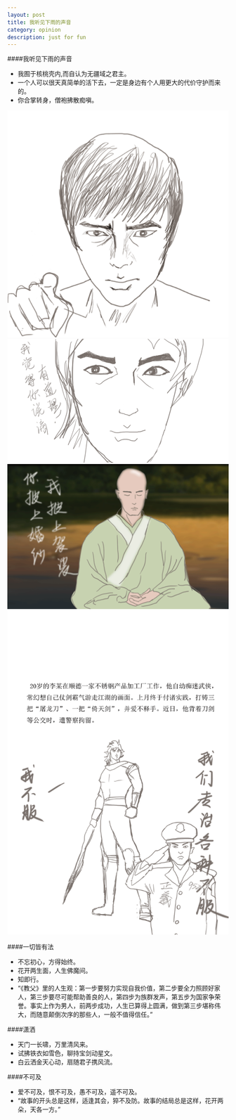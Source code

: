 ```yaml
---
layout: post
title: 我听见下雨的声音
category: opinion
description: just for fun
---
```


####我听见下雨的声音
* 我囿于核桃壳内,而自认为无疆域之君主。
* 一个人可以很天真简单的活下去，一定是身边有个人用更大的代价守护而来的。
* 你合掌转身，僧袍拂散痴嗔。

<div id="transform1">
<div class="inner">
<img src="/images/forfun/nibuxin.gif" alt="Nature">
<img src="/images/forfun/niyoudaoli.gif" alt="Nature">
<img src="/images/forfun/heshang.gif" alt="Nature">
<img src="/images/forfun/fengyun.png" alt="Nature">
</div>
</div>

####一切皆有法
* 不忘初心，方得始终。
* 花开两生面，人生佛魔间。
* 知即行。
* “《教父》里的人生观：第一步要努力实现自我价值，第二步要全力照顾好家人，第三步要尽可能帮助善良的人，第四步为族群发声，第五步为国家争荣誉。事实上作为男人，前两步成功，人生已算得上圆满，做到第三步堪称伟大，而随意颠倒次序的那些人，一般不值得信任。”

####潇洒
* 天门一长啸，万里清风来。
* 试拂铁衣如雪色，聊持宝剑动星文。
* 白云洒金天心动，扇随君子携风流。

####不可及
* 爱不可及，恨不可及，愚不可及，遥不可及。
* “故事的开头总是这样，适逢其会，猝不及防。故事的结局总是这样，花开两朵，天各一方。”




[Courage]:    http://www.douban.com/note/218498393/  "Courage"